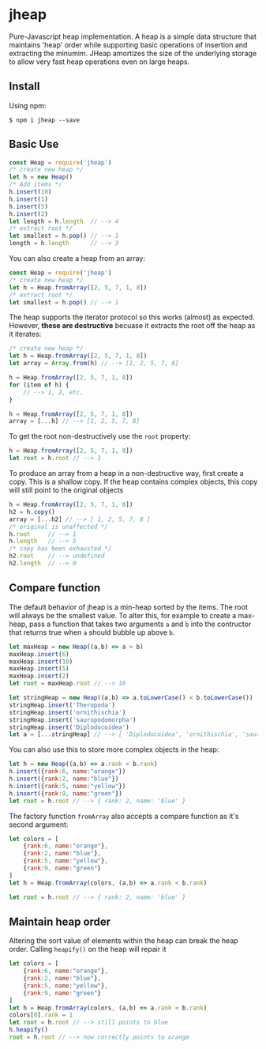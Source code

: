 # jheap
Pure-Javascript heap implementation. A heap is a simple data structure that maintains 'heap' order while supporting basic operations of insertion and extracting the minumim. JHeap amortizes the size of the underlying storage to allow very fast heap operations even on large heaps. 

## Install
Using npm:
```shell
$ npm i jheap --save
```

## Basic Use
``` js
const Heap = require('jheap')
/* create new heap */
let h = new Heap()
/* Add items */
h.insert(10)
h.insert(1)
h.insert(5)
h.insert(2)
let length = h.length  // --> 4
/* extract root */
let smallest = h.pop() // --> 1
length = h.length      // --> 3
```
You can also create a heap from an array:
``` js
const Heap = require('jheap')
/* create new heap */
let h = Heap.fromArray([2, 5, 7, 1, 8])
/* extract root */
let smallest = h.pop() // --> 1
```

The heap supports the iterator protocol so this works (almost) as expected. However, **these are destructive** becuase it extracts the root off the heap as it iterates:
```js
/* create new heap */
let h = Heap.fromArray([2, 5, 7, 1, 8])
let array = Array.from(h) // --> [1, 2, 5, 7, 8]

h = Heap.fromArray([2, 5, 7, 1, 8])
for (item of h) {
    // --> 1, 2, etc.
} 

h = Heap.fromArray([2, 5, 7, 1, 8])
array = [...h] // --> [1, 2, 5, 7, 8]
```

To get the root non-destructively use the `root` property:
```js
h = Heap.fromArray([2, 5, 7, 1, 8])
let root = h.root // --> 1
```

To produce an array from a heap in a non-destructive way, first create a copy. This is a shallow copy. If the heap contains complex objects, this copy will still point to the original objects
```js
h = Heap.fromArray([2, 5, 7, 1, 8])
h2 = h.copy()
array = [...h2] // --> [ 1, 2, 5, 7, 8 ]
/* original is unaffected */
h.root     // --> 1
h.length   // --> 5
/* copy has been exhausted */
h2.root    // --> undefined
h2.length  // --> 0
```

## Compare function
The default behavior of jheap is a min-heap sorted by the items. The root will always be the smallest value. To alter this, for example to create a max-heap, pass a function that takes two arguments `a` and `b` into the contructor that returns true when `a` should bubble up above `b`.

```js
let maxHeap = new Heap((a,b) => a > b)
maxHeap.insert(6)
maxHeap.insert(10)
maxHeap.insert(5)
maxHeap.insert(2)
let root = maxHeap.root // --> 10
```

```js
let stringHeap = new Heap((a,b) => a.toLowerCase() < b.toLowerCase())
stringHeap.insert('Theropoda')
stringHeap.insert('ornithischia')
stringHeap.insert('sauropodomorpha')
stringHeap.insert('Diplodocoidea')
let a = [...stringHeap] // --> [ 'Diplodocoidea', 'ornithischia', 'sauropodomorpha', 'Theropoda' ]
```

You can also use this to store more complex objects in the heap:
```js
let h = new Heap((a,b) => a.rank < b.rank)
h.insert({rank:6, name:"orange"})
h.insert({rank:2, name:"blue"})
h.insert({rank:5, name:"yellow"})
h.insert({rank:9, name:"green"})
let root = h.root // --> { rank: 2, name: 'blue' }
```

The factory function `fromArray` also accepts a compare function as it's second argument:
```js
let colors = [
    {rank:6, name:"orange"},
    {rank:2, name:"blue"},
    {rank:5, name:"yellow"},
    {rank:9, name:"green"}
]
let h = Heap.fromArray(colors, (a,b) => a.rank < b.rank)

let root = h.root // --> { rank: 2, name: 'blue' }
```

## Maintain heap order
Altering the sort value of elements within the heap can break the heap order. Calling `heapify()` on the heap will repair it
```js
let colors = [
    {rank:6, name:"orange"},
    {rank:2, name:"blue"},
    {rank:5, name:"yellow"},
    {rank:9, name:"green"}
]
let h = Heap.fromArray(colors, (a,b) => a.rank < b.rank)
colors[0].rank = 1
let root = h.root // --> still points to blue
h.heapify()
root = h.root // --> now correctly points to orange
```